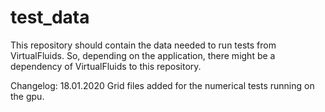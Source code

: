 # test_data

This repository should contain the data needed to run tests from VirtualFluids. 
So, depending on the application, there might be a dependency of VirtualFluids to this repository.

Changelog:
18.01.2020
Grid files added for the numerical tests running on the gpu.
